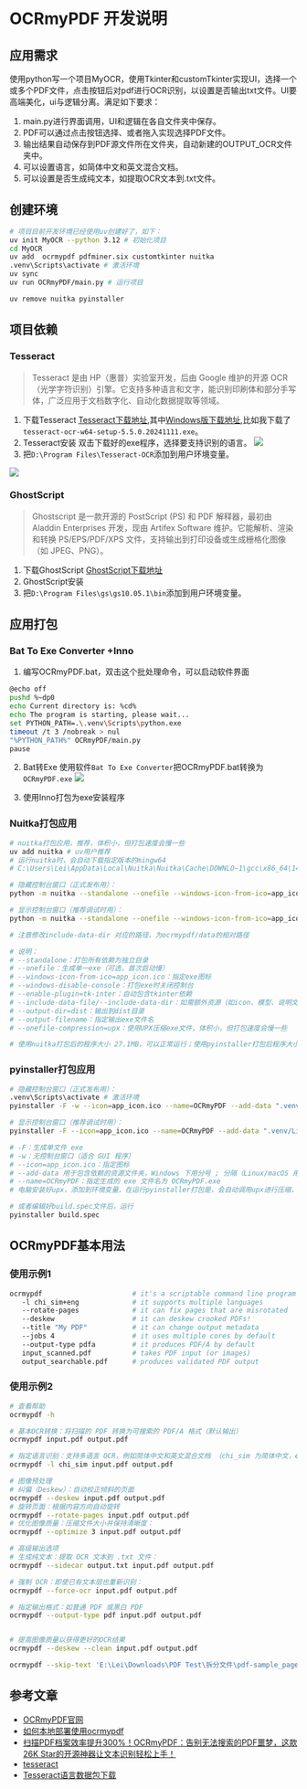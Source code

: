 

# OCRmyPDF 开发说明

## 应用需求
使用python写一个项目MyOCR，使用Tkinter和customTkinter实现UI，选择一个或多个PDF文件，点击按钮后对pdf进行OCR识别，以设置是否输出txt文件。UI要高端美化，ui与逻辑分离。满足如下要求：
1. main.py进行界面调用，UI和逻辑在各自文件夹中保存。
2. PDF可以通过点击按钮选择、或者拖入实现选择PDF文件。
3. 输出结果自动保存到PDF源文件所在文件夹，自动新建的OUTPUT_OCR文件夹中。
4. 可以设置语言，如简体中文和英文混合文档。
5. 可以设置是否生成纯文本，如提取OCR文本到.txt文件。

## 创建环境

```bash
# 项目目前开发环境已经使用uv创建好了，如下：
uv init MyOCR --python 3.12 # 初始化项目
cd MyOCR
uv add  ocrmypdf pdfminer.six customtkinter nuitka
.venv\Scripts\activate # 激活环境
uv sync
uv run OCRmyPDF/main.py # 运行项目

uv remove nuitka pyinstaller
```

## 项目依赖
### Tesseract
> Tesseract 是由 HP（惠普）实验室开发，后由 Google 维护的开源 OCR（光学字符识别）引擎。它支持多种语言和文字，能识别印刷体和部分手写体，广泛应用于文档数字化、自动化数据提取等领域。

1. 下载Tesseract
[Tesseract下载地址](https://tesseract-ocr.github.io/tessdoc/Installation.html),其中[Windows版下载地址](https://github.com/UB-Mannheim/tesseract/wiki),比如我下载了`tesseract-ocr-w64-setup-5.5.0.20241111.exe`。
2. Tesseract安装
双击下载好的exe程序，选择要支持识别的语言。
![](https://lei-1258171996.cos.ap-guangzhou.myqcloud.com/imgs/2025/202506031758216.png)
3. 把`D:\Program Files\Tesseract-OCR`添加到用户环境变量。

![](https://lei-1258171996.cos.ap-guangzhou.myqcloud.com/imgs/2025/202506031756343.png)

### GhostScript
> Ghostscript 是一款开源的 PostScript (PS) 和 PDF 解释器，最初由 Aladdin Enterprises 开发，现由 Artifex Software 维护。它能解析、渲染和转换 PS/EPS/PDF/XPS 文件，支持输出到打印设备或生成栅格化图像（如 JPEG、PNG）。

1. 下载GhostScript
[GhostScript下载地址](https://ghostscript.com/releases/gsdnld.html)
2. GhostScript安装
3. 把`D:\Program Files\gs\gs10.05.1\bin`添加到用户环境变量。


## 应用打包
### Bat To Exe Converter +Inno
1. 编写OCRmyPDF.bat，双击这个批处理命令，可以启动软件界面
```bash
@echo off
pushd %~dp0
echo Current directory is: %cd%
echo The program is starting, please wait...
set PYTHON_PATH=.\.venv\Scripts\python.exe
timeout /t 3 /nobreak > nul 
"%PYTHON_PATH%" OCRmyPDF/main.py
pause
```
2. Bat转Exe
使用软件`Bat To Exe Converter`把OCRmyPDF.bat转换为`OCRmyPDF.exe`
![](https://lei-1258171996.cos.ap-guangzhou.myqcloud.com/imgs/2025/202506041658179.jpg)

3. 使用Inno打包为exe安装程序

### Nuitka打包应用
```bash
# nuitka打包应用，推荐，体积小，但打包速度会慢一些
uv add nuitka # uv用户推荐
# 运行nuitka时，会自动下载指定版本的mingw64
# C:\Users\Lei\AppData\Local\Nuitka\Nuitka\Cache\DOWNLO~1\gcc\x86_64\14.2.0posix-19.1.1-12.0.0-msvcrt-r2\mingw64\bin\

# 隐藏控制台窗口（正式发布用）：
python -m nuitka --standalone --onefile --windows-icon-from-ico=app_icon.ico --output-dir=dist --enable-plugin=tk-inter --enable-plugin=multiprocessing --windows-disable-console --include-data-file=app_icon.ico=app_icon.ico --include-data-dir=.venv/Lib/site-packages/ocrmypdf/data=ocrmypdf/data --output-filename=OCRmyPDF_By_Nuitka_v0.1.2.exe OCRmyPDF/main.py

# 显示控制台窗口（推荐调试时用）：
python -m nuitka --standalone --onefile --windows-icon-from-ico=app_icon.ico --output-dir=dist --enable-plugin=tk-inter --enable-plugin=multiprocessing --include-data-file=app_icon.ico=app_icon.ico --include-data-dir=.venv/Lib/site-packages/ocrmypdf/data=ocrmypdf/data --output-filename=OCRmyPDF_By_Nuitka_v0.1.2.exe OCRmyPDF/main.py

# 注意修改include-data-dir 对应的路径，为ocrmypdf/data的相对路径

# 说明：
# --standalone：打包所有依赖为独立目录
# --onefile：生成单一exe（可选，首次启动慢）
# --windows-icon-from-ico=app_icon.ico：指定exe图标
# --windows-disable-console：打包exe时关闭控制台
# --enable-plugin=tk-inter：自动包含tkinter依赖
# --include-data-file/--include-data-dir：如需额外资源（如icon、模型、说明文档等）可用
# --output-dir=dist：输出到dist目录
# --output-filename：指定输出exe文件名
# --onefile-compression=upx：使用UPX压缩exe文件，体积小，但打包速度会慢一些

# 使用nuitka打包后的程序大小 27.1MB，可以正常运行；使用pyinstaller打包后程序大小36.0MB，界面可以正常显示，但是点击按钮运行时会闪退，原因暂时未知。
```
### pyinstaller打包应用
```bash
# 隐藏控制台窗口（正式发布用）：
.venv\Scripts\activate # 激活环境
pyinstaller -F -w --icon=app_icon.ico --name=OCRmyPDF --add-data ".venv/Lib/site-packages/customtkinter;customtkinter" --add-data ".venv/Lib/site-packages/ocrmypdf/data;ocrmypdf/data" OCRmyPDF/main.py

# 显示控制台窗口（推荐调试时用）：
pyinstaller -F --icon=app_icon.ico --name=OCRmyPDF --add-data ".venv/Lib/site-packages/customtkinter;customtkinter" --add-data ".venv/Lib/site-packages/ocrmypdf/data;ocrmypdf/data" OCRmyPDF/main.py

# -F：生成单文件 exe
# -w：无控制台窗口（适合 GUI 程序）
# --icon=app_icon.ico：指定图标
# --add-data 用于包含依赖的资源文件夹，Windows 下用分号 ; 分隔（Linux/macOS 用冒号 :）。
# --name=OCRmyPDF：指定生成的 exe 文件名为 OCRmyPDF.exe
# 电脑安装好upx，添加到环境变量，在运行pyinstaller打包是，会自动调用upx进行压缩，可以减少exe文件体积。

# 或者编辑好build.spec文件后，运行
pyinstaller build.spec

```


## OCRmyPDF基本用法
### 使用示例1

```bash
ocrmypdf                      # it's a scriptable command line program
   -l chi_sim+eng             # it supports multiple languages
   --rotate-pages             # it can fix pages that are misrotated
   --deskew                   # it can deskew crooked PDFs!
   --title "My PDF"           # it can change output metadata
   --jobs 4                   # it uses multiple cores by default
   --output-type pdfa         # it produces PDF/A by default
   input_scanned.pdf          # takes PDF input (or images)
   output_searchable.pdf      # produces validated PDF output
```
### 使用示例2

```bash
# 查看帮助
ocrmypdf -h

# 基本OCR转换：将扫描的 PDF 转换为可搜索的 PDF/A 格式（默认输出）
ocrmypdf input.pdf output.pdf

# 指定语言识别：支持多语言 OCR，例如简体中文和英文混合文档 （chi_sim 为简体中文，eng 为英文）   
ocrmypdf -l chi_sim input.pdf output.pdf

# 图像预处理
# 纠偏（Deskew）：自动校正倾斜的页面
ocrmypdf --deskew input.pdf output.pdf
# 旋转页面：根据内容方向自动旋转
ocrmypdf --rotate-pages input.pdf output.pdf
# 优化图像质量：压缩文件大小并保持清晰度：
ocrmypdf --optimize 3 input.pdf output.pdf

# 高级输出选项    
# 生成纯文本：提取 OCR 文本到 .txt 文件：
ocrmypdf --sidecar output.txt input.pdf output.pdf

# 强制 OCR：即使已有文本层也重新识别：
ocrmypdf --force-ocr input.pdf output.pdf

# 指定输出格式：如普通 PDF 或黑白 PDF
ocrmypdf --output-type pdf input.pdf output.pdf


# 提高图像质量以获得更好的OCR结果
ocrmypdf --deskew --clean input.pdf output.pdf

ocrmypdf --skip-text 'E:\Lei\Downloads\PDF Test\拆分文件\pdf-sample_pages_1-1.pdf' 'E:\Lei\Downloads\PDF Test\拆分文件\pdf-sample_pages_1-1_ocr.pdf'
```

## 参考文章
- [OCRmyPDF官网](https://github.com/ocrmypdf/OCRmyPDF)
- [如何本地部署使用ocrmypdf](https://mp.weixin.qq.com/s/qHxT5tQb6wUnqGhLkezZzw)
- [扫描PDF档案效率提升300%！OCRmyPDF：告别无法搜索的PDF噩梦，这款26K Star的开源神器让文本识别轻松上手！](https://mp.weixin.qq.com/s/xJEgo0LJX0kcAGQpWe3GQg)
- [tesseract](https://tesseract-ocr.github.io/tessdoc/Installation.html)
- [Tesseract语言数据包下载](https://github.com/tesseract-ocr/tessdata)